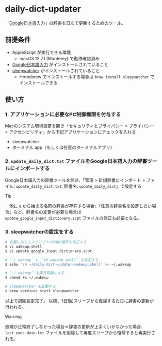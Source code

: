 # daily-dict-updater

「[Google日本語入力](https://www.google.co.jp/ime/)」の辞書を日次で更新するためのツール。

## 前提条件

- AppleScript が実行できる環境
    - macOS 12.7.1 (Monterey) で動作確認済み
- [Google日本語入力](https://www.google.co.jp/ime/) がインストールされていること
- [sleepwatcher](https://www.bernhard-baehr.de/) がインストールされていること
    - Homebrew でインストールする場合は `brew install sleepwatcher` でインストールできる

## 使い方

### 1. アプリケーションに必要なPC制御権限を付与する

Macのシステム環境設定を開き「セキュリティとプライバシー > プライバシー > アクセシビリティ」から下記アプリケーションにチェックを入れる

- sleepwatcher
- ターミナル.app（もしくは任意のターミナルアプリ）

### 2. `update_daily_dict.txt` ファイルをGoogle日本語入力の辞書ツールにインポートする

Google日本語入力の辞書ツールを開き、「管理 > 新規辞書にインポート > ファイル: `update_daily_dict.txt`, 辞書名: `update_daily_dict`」で設定する

> [!TIP]
> 「他に `u` から始まる名前の辞書が存在する場合」「任意の辞書名を設定したい場合」など、辞書名の変更が必要な場合は `update_google_input_dictionary.scpt` ファイルの修正も必要となる。

### 3. sleepwatcherの設定をする

```sh
# 必要に応じてスクリプトのTODO箇所を修正する
$ vi wakeup.shell
$ vi update_google_input_dictionary.scpt

# `~/.wakeup` に `sh wakeup.shell` を追記する
$ echo 'sh ~/daily-dict-updater/wakeup.shell' >> ~/.wakeup

# `~/.wakeup` を実行可能にする
$ chmod +x ~/.wakeup

# sleepwatcher を起動する
$ brew services start sleepwatcher
```

以上で初期設定完了。
以降、1日1回スリープから復帰するたびに辞書の更新が行われる。

> [!WARNING]
> 処理が正常終了しなかった場合＝辞書の更新が上手くいかなかった場合、 `last_exec_date.txt` ファイルを削除して再度スリープから復帰すると再実行される。
